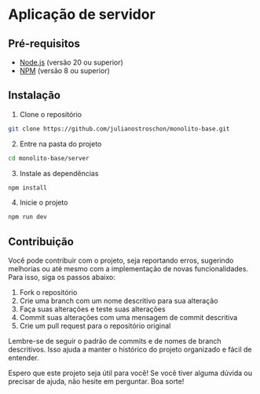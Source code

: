 # Aplicação de servidor

## Pré-requisitos

- [Node.js](https://nodejs.org/) (versão 20 ou superior)
- [NPM](https://www.npmjs.com/) (versão 8 ou superior)

## Instalação

1. Clone o repositório

```bash
git clone https://github.com/julianostroschon/monolito-base.git
```

2. Entre na pasta do projeto

```bash
cd monolito-base/server
```

3. Instale as dependências

```bash
npm install
```

4. Inicie o projeto

```bash
npm run dev
```

## Contribuição

Você pode contribuir com o projeto, seja reportando erros, sugerindo melhorias ou até mesmo com a implementação de novas funcionalidades. Para isso, siga os passos abaixo:

1. Fork o repositório
2. Crie uma branch com um nome descritivo para sua alteração
3. Faça suas alterações e teste suas alterações
4. Commit suas alterações com uma mensagem de commit descritiva
5. Crie um pull request para o repositório original

Lembre-se de seguir o padrão de commits e de nomes de branch descritivos. Isso ajuda a manter o histórico do projeto organizado e fácil de entender.

Espero que este projeto seja útil para você! Se você tiver alguma dúvida ou precisar de ajuda, não hesite em perguntar. Boa sorte!  